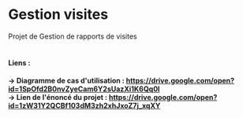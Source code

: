 # Gestion visites
Projet de Gestion de rapports de visites
<br><br>
<h4> Liens :<h4>

-> Diagramme de cas d'utilisation : https://drive.google.com/open?id=1SpOfd2B0nvZyeCam6Y2sUazXi1K6Qq0l<br>
-> Lien de l'énoncé du projet : https://drive.google.com/open?id=1zW31Y2QCBf103dM3zh2xhJxoZ7j_xqXY<br>
